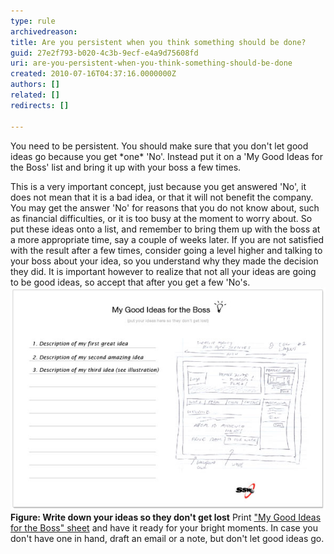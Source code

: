 ```yaml
---
type: rule
archivedreason: 
title: Are you persistent when you think something should be done?
guid: 27e2f793-b020-4c3b-9ecf-e4a9d75608fd
uri: are-you-persistent-when-you-think-something-should-be-done
created: 2010-07-16T04:37:16.0000000Z
authors: []
related: []
redirects: []

---
```


You need to be persistent. You should make sure that you don't let good ideas go because you get \*one\* 'No'. Instead put it on a 'My Good Ideas for the Boss' list and bring it up with your boss a few times.   
<!--endintro-->
 This is a very important concept, just because you get answered 'No', it does not mean that it is a bad idea, or that it will not benefit the company. You may get the answer 'No' for reasons that you do not know about, such as financial difficulties, or it is too busy at the moment to worry about. So put these ideas onto a list, and remember to bring them up with the boss at a more appropriate time, say a couple of weeks later. If you are not satisfied with the result after a few times, consider going a level higher and talking to your boss about your idea, so you understand why they made the decision they did. It is important however to realize that not all your ideas are going to be good ideas, so accept that after you get a few 'No's. ![](MyGoodIdeasExample.jpg)**Figure: Write down your ideas so they don't get lost** Print ["My Good Ideas for the Boss" sheet](/Documents/My-Good-Ideas_for-the-Boss.pdf) and have it ready for your bright moments. In case you don't have one in hand, draft an email or a note, but don't let good ideas go.
